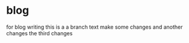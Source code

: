 # blog
for blog writing
this is a a branch text
make some changes
and another changes
the third changes
